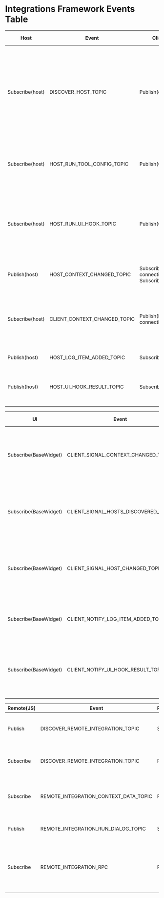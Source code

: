 # Integrations Framework Events Table
| Host                                        | Event                        | Client                                           | Event Description                                                                                                                                                               |
|---------------------------------------------|------------------------------|--------------------------------------------------|---------------------------------------------------------------------------------------------------------------------------------------------------------------------------------|
| Subscribe(host)                             | DISCOVER_HOST_TOPIC          | Publish(client)                                  | The client publish an event and waits for a reply in host, can't do it the other way around because host is initialized first and we can't have a list of all published events. |
| Subscribe(host)                             | HOST_RUN_TOOL_CONFIG_TOPIC   | Publish(Client)                                  | Client emits this event to tell the host to run the provided tool config, on behalf of the client.                                                                              |
| Subscribe(host)                             | HOST_RUN_UI_HOOK_TOPIC       | Publish(Client)                                  | Client emits this event to tell the host to run the ui_hook method of the provided plugin config, on behalf of the client.                                                      |
| Publish(host)                               | HOST_CONTEXT_CHANGED_TOPIC   | Subscribe(Host connection)<br/>Subscribe(client) | Event emitted every time host changes the context                                                                                                                               |
| Subscribe(host)                             | CLIENT_CONTEXT_CHANGED_TOPIC | Publish(Host connection)                         | Context has been changed in the client side, needs to communicate this to the host.                                                                                             |
| Publish(host)                               | HOST_LOG_ITEM_ADDED_TOPIC    | Subscribe(client)                                | New log item has been added                                                                                                                                                     |
| Publish(host)                               | HOST_UI_HOOK_RESULT_TOPIC    | Subscribe(client)                                | New UI_HOOK result received from host to client.                                                                                                                                |

| UI                              | Event                                | Client          | Event Description                                                                      |
|---------------------------------|--------------------------------------|-----------------|----------------------------------------------------------------------------------------|
| Subscribe(BaseWidget)           | CLIENT_SIGNAL_CONTEXT_CHANGED_TOPIC  | Publish(client) | Context has been changed, this is just a signal, no data is emitted, needs client_id.  |
| Subscribe(BaseWidget)           | CLIENT_SIGNAL_HOSTS_DISCOVERED_TOPIC | Publish(client) | Hosts has been discovered, this is just a signal, no data is emitted, needs client_id. |
| Subscribe(BaseWidget)           | CLIENT_SIGNAL_HOST_CHANGED_TOPIC     | Publish(client) | Host has been changed, this is just a signal, no data is emitted, needs client_id.     |
| Subscribe(BaseWidget)           | CLIENT_NOTIFY_LOG_ITEM_ADDED_TOPIC   | Publish(client) | LOG item added in the host, and client send the log item to the UI.                    |
| Subscribe(BaseWidget)           | CLIENT_NOTIFY_UI_HOOK_RESULT_TOPIC   | Publish(client) | ui_hook method result received in the host, and client forward the result to the UI.   |

| Remote(JS) | Event                                 | RemoteConnection/Python | Event Description                                                                                                  |
|------------|---------------------------------------|-------------------------|--------------------------------------------------------------------------------------------------------------------|
| Publish    | DISCOVER_REMOTE_INTEGRATION_TOPIC     | Subscribe               | Remote integration<>Python communication; Discovery and alive check                                                |
| Subscribe  | DISCOVER_REMOTE_INTEGRATION_TOPIC     | Publish                 | Remote integration<>Python communication; Discovery and alive check                                                |
| Subscribe  | REMOTE_INTEGRATION_CONTEXT_DATA_TOPIC | Publish                 | Remote integration<>Python communication; Provide context data to JS integration                                   |
| Publish    | REMOTE_INTEGRATION_RUN_DIALOG_TOPIC   | Subscribe               | Remote integration<>Python communication; Launch tool                                                              |
| Subscribe  | REMOTE_INTEGRATION_RPC                | Publish                 | Remote integration<>Python communication; Remote integration<>Python communication; Run JS function with arguments |




